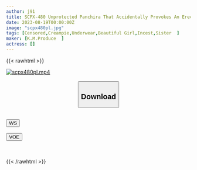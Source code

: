 ```yaml
---
author: j91
title: SCPX-480 Unprotected Panchira That Accidentally Provokes An Erection And Makes You Go Crazy When You See It By Chance
date: 2023-08-19T00:00:00Z
image: "scpx480pl.jpg"
tags: [Censored,Creampie,Underwear,Beautiful Girl,Incest,Sister	 ]
maker: [K.M.Produce  ]
actress: []
---
```



{{< rawhtml >}}

<div class="video" data-videoid="8jxgb3cvuruy">
    <a href="javascript:;">
        <img src="https://my.j91.asia/posts/scpx480pl/scpx480pl.jpg" width="WIDTH" height="HEIGHT" alt="scpx480pl.mp4" loading="lazy">
    </a>
</div>

<script type="text/javascript" src="https://j91.asia/asset/on-demand-ws.js"></script>

<br>
  <link rel="stylesheet" href="https://j91.asia/asset/bs5.css">
  
  <center>
  <button class="btn btn-primary" type="button" data-bs-toggle="collapse" data-bs-target=".multi-collapse" aria-expanded="false" aria-controls="multiCollapseExample1 multiCollapseExample2"><h2>Download</h2></button></center>
</p>
<div class="row">
  <div class="col">
    <div class="collapse multi-collapse" id="multiCollapseExample1">
      <div class="card card-body">
	      	      <br>
<div class="buttons">  
<a href="https://wolfstream.tv/8jxgb3cvuruy"><button class="btn-hover color-3"><i class="fa fa-download"></i> WS</button></a></div>
    </div>
  </div>
</div>
  <div class="col">
    <div class="collapse multi-collapse" id="multiCollapseExample2">
      <div class="card card-body">
	      <br>
<div class="buttons">
    <a href="https://voe.sx/cjmy4qdfa1lt.html"><button class="btn-hover color-9"><i class="fa fa-download"></i> VOE</button></a></div>
<br><br>
      </div>
    </div>
  </div>
</div>

{{< /rawhtml >}}